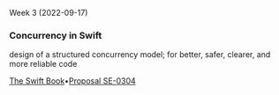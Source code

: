 Week 3 (2022-09-17)

### Concurrency in Swift

design of a structured concurrency model; for better, safer, clearer, and more reliable code

[The Swift Book](https://docs.swift.org/swift-book/)•[Proposal SE-0304](https://github.com/apple/swift-evolution/blob/main/proposals/0304-structured-concurrency.md)